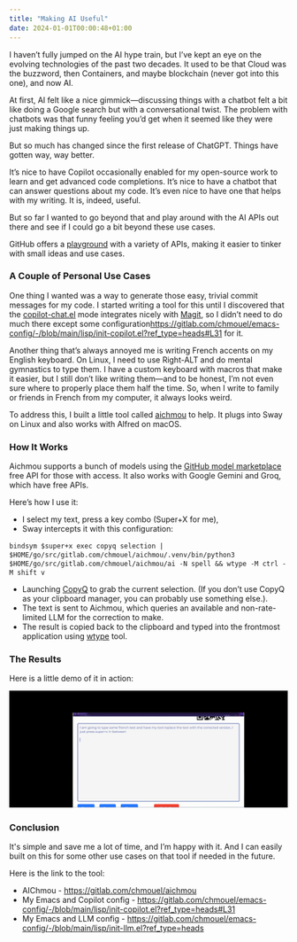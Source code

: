 ```yaml
---
title: "Making AI Useful"
date: 2024-01-01T00:00:48+01:00
---
```


I haven’t fully jumped on the AI hype train, but I’ve kept an eye on the
evolving technologies of the past two decades. It used to be that Cloud was the
buzzword, then Containers, and maybe blockchain (never got into this one), and
now AI.

At first, AI felt like a nice gimmick—discussing things with a chatbot felt a
bit like doing a Google search but with a conversational twist. The problem with
chatbots was that funny feeling you’d get when it seemed like they were just
making things up.

But so much has changed since the first release of ChatGPT. Things have gotten
way, way better.

It’s nice to have Copilot occasionally enabled for my open-source work to learn
and get advanced code completions. It’s nice to have a chatbot that can answer
questions about my code. It’s even nice to have one that helps with my
writing. It is, indeed, useful.

But so far I wanted to go beyond that and play around with the AI APIs out there
and see if I could go a bit beyond these use cases.

GitHub offers a [playground](https://github.com/marketplace/models) with a
variety of APIs, making it easier to tinker with small ideas and use cases.

### A Couple of Personal Use Cases

One thing I wanted was a way to generate those easy, trivial commit messages for
my code. I started writing a tool for this until I discovered that the
[copilot-chat.el](https://github.com/chep/copilot-chat.el?tab=readme-ov-file#magit-commits)
mode integrates nicely with
[Magit](https://github.com/chep/copilot-chat.el?tab=readme-ov-file#magit-commits),
so I didn’t need to do much there except some
configuration<https://gitlab.com/chmouel/emacs-config/-/blob/main/lisp/init-copilot.el?ref_type=heads#L31>
for it.

Another thing that’s always annoyed me is writing French accents on my English
keyboard. On Linux, I need to use Right-ALT and do mental gymnastics to type
them. I have a custom keyboard with macros that make it easier, but I still
don’t like writing them—and to be honest, I’m not even sure where to properly
place them half the time. So, when I write to family or friends in French from
my computer, it always looks weird.

To address this, I built a little tool called
[aichmou](https://gitlab.com/chmouel/aichmou) to help. It plugs into Sway on
Linux and also works with Alfred on macOS.

### How It Works

Aichmou supports a bunch of models using the [GitHub model
marketplace](https://github.com/marketplace/models) free API for those with
access. It also works with Google Gemini and Groq, which have free APIs.

Here’s how I use it:

- I select my text, press a key combo (Super+X for me),
- Sway intercepts it with this configuration:

```config
bindsym $super+x exec copyq selection | $HOME/go/src/gitlab.com/chmouel/aichmou/.venv/bin/python3 $HOME/go/src/gitlab.com/chmouel/aichmou/ai -N spell && wtype -M ctrl -M shift v
```

- Launching [CopyQ](https://hluk.github.io/CopyQ/) to grab the current
  selection. (If you don’t use CopyQ as your clipboard manager, you can probably
  use something else.).
- The text is sent to Aichmou, which queries an available and non-rate-limited
  LLM for the correction to make.
- The result is copied back to the clipboard and typed into the frontmost
  application using [wtype](https://github.com/atx/wtype) tool.

### The Results

Here is a little demo of it in action:

![aichmou demo](./demo.gif)

### Conclusion

It's simple and save me a lot of time, and I’m happy with it. And I can easily built
on this for some other use cases on that tool if needed in the future.

Here is the link to the tool:

- AIChmou - <https://gitlab.com/chmouel/aichmou>
- My Emacs and Copilot config - <https://gitlab.com/chmouel/emacs-config/-/blob/main/lisp/init-copilot.el?ref_type=heads#L31>
- My Emacs and LLM config - <https://gitlab.com/chmouel/emacs-config/-/blob/main/lisp/init-llm.el?ref_type=heads>
